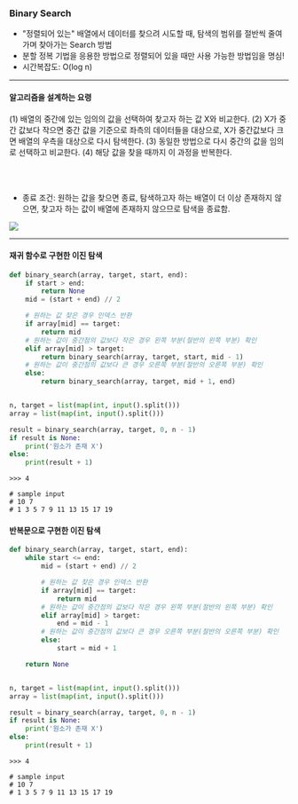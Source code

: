 ### Binary Search

- "정렬되어 있는" 배열에서 데이터를 찾으려 시도할 때, 탐색의 범위를 절반씩 줄여가며 찾아가는 Search 방법
- 분할 정복 기법을 응용한 방법으로 정렬되어 있을 때만 사용 가능한 방법임을 명심!
- 시간복잡도: O(log n)

-----
#### 알고리즘을 설계하는 요령
(1) 배열의 중간에 있는 임의의 값을 선택하여 찾고자 하는 값 X와 비교한다.
(2) X가 중간 값보다 작으면 중간 값을 기준으로 좌측의 데이터들을 대상으로, X가 중간값보다 크면 배열의 우측을 대상으로 다시 탐색한다.
(3) 동일한 방법으로 다시 중간의 값을 임의로 선택하고 비교한다.
(4) 해당 값을 찾을 때까지 이 과정을 반복한다.

<br></br>
- 종료 조건: 원하는 값을 찾으면 종료, 탐색하고자 하는 배열이 더 이상 존재하지 않으면, 찾고자 하는 값이 배열에 존재하지 않으므로 탐색을 종료함.

<img src="https://mblogthumb-phinf.pstatic.net/MjAyMDA5MDJfMTQ2/MDAxNTk4OTgxNTc0NzYz.KxIVK8jH7PKaUSxAS5ayxbbFdfJaWOjDQ3I7uoQqf-Ug.Y95s-LtTPg0JR3JN0NO8M7_uYVXt3Gv4R3-adDAo7Ycg.PNG.qbxlvnf11/233C703B577E34840E.png?type=w800"></img><br/>

----

#### 재귀 함수로 구현한 이진 탐색
```python
def binary_search(array, target, start, end):
    if start > end:
        return None
    mid = (start + end) // 2

    # 원하는 값 찾은 경우 인덱스 반환
    if array[mid] == target:
        return mid
    # 원하는 값이 중간점의 값보다 작은 경우 왼쪽 부분(절반의 왼쪽 부분) 확인
    elif array[mid] > target:
        return binary_search(array, target, start, mid - 1)
    # 원하는 값이 중간점의 값보다 큰 경우 오른쪽 부분(절반의 오른쪽 부분) 확인
    else:
        return binary_search(array, target, mid + 1, end)


n, target = list(map(int, input().split()))
array = list(map(int, input().split()))

result = binary_search(array, target, 0, n - 1)
if result is None:
    print('원소가 존재 X')
else:
    print(result + 1)
```
    >>> 4

    # sample input
    # 10 7
    # 1 3 5 7 9 11 13 15 17 19

#### 반복문으로 구현한 이진 탐색
```python
def binary_search(array, target, start, end):
    while start <= end:
        mid = (start + end) // 2

        # 원하는 값 찾은 경우 인덱스 반환
        if array[mid] == target:
            return mid
        # 원하는 값이 중간점의 값보다 작은 경우 왼쪽 부분(절반의 왼쪽 부분) 확인
        elif array[mid] > target:
            end = mid - 1
        # 원하는 값이 중간점의 값보다 큰 경우 오른쪽 부분(절반의 오른쪽 부분) 확인
        else:
            start = mid + 1

    return None


n, target = list(map(int, input().split()))
array = list(map(int, input().split()))

result = binary_search(array, target, 0, n - 1)
if result is None:
    print('원소가 존재 X')
else:
    print(result + 1)
```        
    >>> 4

    # sample input
    # 10 7
    # 1 3 5 7 9 11 13 15 17 19

